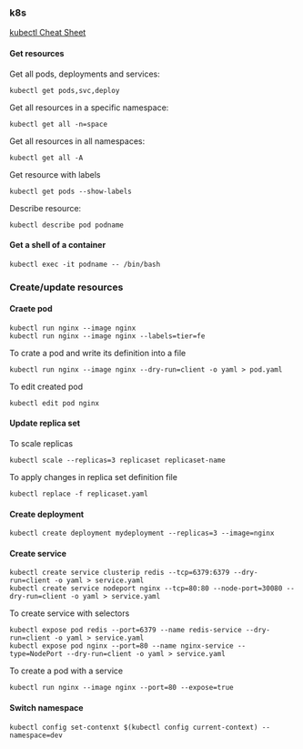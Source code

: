 ### k8s

[kubectl Cheat Sheet](https://kubernetes.io/docs/reference/kubectl/cheatsheet/)

#### Get resources
Get all pods, deployments and services:
```
kubectl get pods,svc,deploy
```

Get all resources in a specific namespace:
```
kubectl get all -n=space
```

Get all resources in all namespaces:
```
kubectl get all -A
```

Get resource with labels
```
kubectl get pods --show-labels
```

Describe resource:
```
kubectl describe pod podname
```

#### Get a shell of a container 
```
kubectl exec -it podname -- /bin/bash
```

### Create/update resources

#### Craete pod
```
kubectl run nginx --image nginx
kubectl run nginx --image nginx --labels=tier=fe
```

To crate a pod and write its definition into a file
```
kubectl run nginx --image nginx --dry-run=client -o yaml > pod.yaml
```

To edit created pod
```
kubectl edit pod nginx
```

#### Update replica set
To scale replicas
```
kubectl scale --replicas=3 replicaset replicaset-name
```

To apply changes in replica set definition file
```
kubectl replace -f replicaset.yaml
```

#### Create deployment
```
kubectl create deployment mydeployment --replicas=3 --image=nginx
```

#### Create service
```
kubectl create service clusterip redis --tcp=6379:6379 --dry-run=client -o yaml > service.yaml
kubectl create service nodeport nginx --tcp=80:80 --node-port=30080 --dry-run=client -o yaml > service.yaml
```

To create service with selectors
```
kubectl expose pod redis --port=6379 --name redis-service --dry-run=client -o yaml > service.yaml
kubectl expose pod nginx --port=80 --name nginx-service --type=NodePort --dry-run=client -o yaml > service.yaml
```

To create a pod with a service
```
kubectl run nginx --image nginx --port=80 --expose=true
```

#### Switch namespace
```
kubectl config set-contenxt $(kubectl config current-context) --namespace=dev
```
